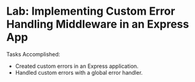 # Lab: Implementing Custom Error Handling Middleware in an Express App

Tasks Accomplished:

- Created custom errors in an Express application.
- Handled custom errors with a global error handler.
